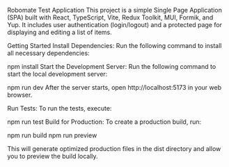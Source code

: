 Robomate Test Application
This project is a simple Single Page Application (SPA) built with React, TypeScript, Vite, Redux Toolkit, MUI, Formik, and Yup. It includes user authentication (login/logout) and a protected page for displaying and editing a list of items.

Getting Started
Install Dependencies:
Run the following command to install all necessary dependencies:

npm install
Start the Development Server:
Run the following command to start the local development server:

npm run dev
After the server starts, open http://localhost:5173 in your web browser.

Run Tests:
To run the tests, execute:

npm run test
Build for Production:
To create a production build, run:

npm run build
npm run preview

This will generate optimized production files in the dist directory and allow you to preview the build locally.


